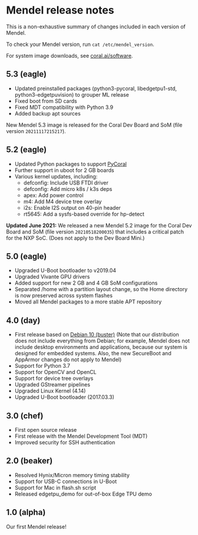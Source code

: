 # Mendel release notes

This is a non-exhaustive summary of changes included in each version of Mendel.

To check your Mendel version, run `cat /etc/mendel_version`.

For system image downloads, see [coral.ai/software](https://coral.ai/software/).

## 5.3 (eagle)

+   Updated preinstalled packages (python3-pycoral, libedgetpu1-std,
    python3-edgetpuvision) to grouper ML release
+   Fixed boot from SD cards
+   Fixed MDT compatibility with Python 3.9
+   Added backup apt sources

New Mendel 5.3 image is released for the Coral Dev Board and SoM (file
version `20211117215217`).

## 5.2 (eagle)

+   Updated Python packages to support
    [PyCoral](https://coral.ai/docs/reference/py/)
+   Further support in uboot for 2 GB boards
+   Various kernel updates, including:
    +   defconfig: Include USB FTDI driver
    +   defconfig: Add micro k8s / k3s deps
    +   apex: Add power control
    +   m4: Add M4 device tree overlay
    +   i2s: Enable I2S output on 40-pin header
    +   rt5645: Add a sysfs-based override for hp-detect

**Updated June 2021:** We released a new Mendel 5.2 image for the Coral
Dev Board and SoM (file version `20210518200035`) that includes a critical
patch for the NXP SoC. (Does not apply to the Dev Board Mini.)


## 5.0 (eagle)

+   Upgraded U-Boot bootloader to v2019.04
+   Upgraded Vivante GPU drivers
+   Added support for new 2 GB and 4 GB SoM configurations
+   Separated /home with a partition layout change, so the Home directory is
     now preserved across system flashes
+   Moved all Mendel packages to a more stable APT repository


## 4.0 (day)

+   First release based on [Debian 10 (buster)](
    https://www.debian.org/releases/buster/arm64/release-notes/ch-whats-new.en.html)
    (Note that our distribution does not include everything from Debian;
     for example, Mendel does not include desktop environments and applications,
     because our system is designed for embedded systems. Also, the
     new SecureBoot and AppArmor changes do not apply to Mendel)
+   Support for Python 3.7
+   Support for OpenCV and OpenCL
+   Support for device tree overlays
+   Upgraded GStreamer pipelines
+   Upgraded Linux Kernel (4.14)
+   Upgraded U-Boot bootloader (2017.03.3)


## 3.0 (chef)

+   First open source release
+   First release with the Mendel Development Tool (MDT)
+   Improved security for SSH authentication


## 2.0 (beaker)

+   Resolved Hynix/Micron memory timing stability
+   Support for USB-C connections in U-Boot
+   Support for Mac in flash.sh script
+   Released edgetpu_demo for out-of-box Edge TPU demo


## 1.0 (alpha)

Our first Mendel release!
